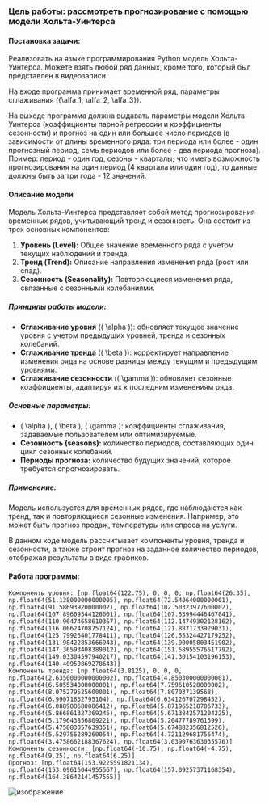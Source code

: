### Цель работы: рассмотреть прогнозирование с помощью модели Хольта-Уинтерса

#### Постановка задачи: 

Реализовать на языке программирования Python модель Хольта-Уинтерса. Можете взять любой ряд данных, кроме того, который был представлен в видеозаписи. 

На входе программа принимает временной ряд, параметры сглаживания ({\alfa_1, \alfa_2, \alfa_3}). 

На выходе программа должна выдавать параметры модели Хольта-Уинтерса (коэффициенты парной регрессии и коэффициенты сезонности) и прогноз на один или большее число периодов (в зависимости от длины временного ряда: три периода или более - один прогнозный период, семь периодов или более - два периода прогноза). Пример: период - один год, сезоны - кварталы; что иметь возможность прогнозирования на один период (4 квартала или один год), то данные должны быть за три года - 12 значений.

#### Описание модели 
Модель Хольта-Уинтерса представляет собой метод прогнозирования временных рядов, учитывающий тренд и сезонность. Она состоит из трех основных компонентов:

1. **Уровень (Level):** Общее значение временного ряда с учетом текущих наблюдений и тренда.
2. **Тренд (Trend):** Описание направления изменения ряда (рост или спад).
3. **Сезонность (Seasonality):** Повторяющиеся изменения ряда, связанные с сезонными колебаниями.

##### Принципы работы модели:
- **Сглаживание уровня** (\( \alpha \)): обновляет текущее значение уровня с учетом предыдущих уровней, тренда и сезонных колебаний.
- **Сглаживание тренда** (\( \beta \)): корректирует направление изменения ряда на основе разницы между текущим и предыдущим уровнями.
- **Сглаживание сезонности** (\( \gamma \)): обновляет сезонные коэффициенты, адаптируя их к последним изменениям ряда.

##### Основные параметры:
- \( \alpha \), \( \beta \), \( \gamma \): коэффициенты сглаживания, задаваемые пользователем или оптимизируемые.
- **Сезонность (seasons):** количество периодов, составляющих один цикл сезонных колебаний.
- **Периоды прогноза:** количество будущих значений, которое требуется спрогнозировать.

##### Применение:
Модель используется для временных рядов, где наблюдаются как тренд, так и повторяющиеся сезонные изменения. Например, это может быть прогноз продаж, температуры или спроса на услуги.

В данном коде модель рассчитывает компоненты уровня, тренда и сезонности, а также строит прогноз на заданное количество периодов, отображая результаты в виде графиков.



#### Работа программы: 
```
Компоненты уровня: [np.float64(122.75), 0, 0, 0, np.float64(26.35), np.float64(51.138000000000005), np.float64(72.54064000000001), np.float64(91.58693920000002), np.float64(102.50323977600002), np.float64(107.89609544128001), np.float64(107.53994446467841), np.float64(110.96474658610357), np.float64(112.14749302128162), np.float64(116.06624708757124), np.float64(121.8871733929031), np.float64(125.79926401778411), np.float64(126.55324427179252), np.float64(131.98422853666943), np.float64(139.90005803451902), np.float64(147.36593408389012), np.float64(151.58955576517792), np.float64(149.03304597940217), np.float64(141.30154103196153), np.float64(140.40950869278643)]
Компоненты тренда: [np.float64(3.8125), 0, 0, 0, np.float64(2.6350000000000002), np.float64(4.850300000000001), np.float64(6.505534000000001), np.float64(7.759610520000002), np.float64(8.075279525600001), np.float64(7.807037139568), np.float64(6.99071832795104), np.float64(6.634126707298452), np.float64(6.088988680086412), np.float64(5.871965218706733), np.float64(5.866861327369245), np.float64(5.6713842571204225), np.float64(5.179643856809221), np.float64(5.20477789761599), np.float64(5.475883057639351), np.float64(5.674882356812526), np.float64(5.529756289260054), np.float64(4.721129681756474), np.float64(3.4758662188367624), np.float64(3.039076363035576)]
Компоненты сезонности: [np.float64(-10.75), np.float64(-4.75), np.float64(9.25), np.float64(6.25)]
Прогноз: [np.float64(153.9225591821134), np.float64(153.09616044955567), np.float64(157.09257371168354), np.float64(164.38642141457555)]
```
![изображение](https://github.com/user-attachments/assets/6acbc86f-76b1-4a3c-9df6-0a52e338319e)

